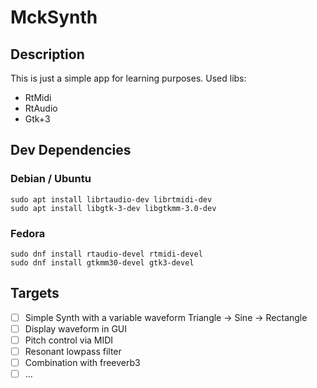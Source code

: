 # MckSynth

## Description

This is just a simple app for learning purposes.
Used libs:
- RtMidi
- RtAudio
- Gtk+3

## Dev Dependencies

### Debian / Ubuntu
```
sudo apt install librtaudio-dev librtmidi-dev 
sudo apt install libgtk-3-dev libgtkmm-3.0-dev
```

### Fedora
```
sudo dnf install rtaudio-devel rtmidi-devel
sudo dnf install gtkmm30-devel gtk3-devel
```

## Targets

- [ ] Simple Synth with a variable waveform Triangle -> Sine -> Rectangle
- [ ] Display waveform in GUI
- [ ] Pitch control via MIDI
- [ ] Resonant lowpass filter
- [ ] Combination with freeverb3
- [ ] ...
